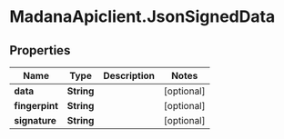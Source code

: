 # MadanaApiclient.JsonSignedData

## Properties

Name | Type | Description | Notes
------------ | ------------- | ------------- | -------------
**data** | **String** |  | [optional] 
**fingerpint** | **String** |  | [optional] 
**signature** | **String** |  | [optional] 


